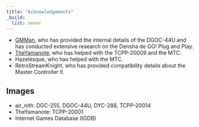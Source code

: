 ```yaml
---
title: "Acknowledgements"
_build:
  list: never
---
```


- [GMMan](https://github.com/GMMan), who has provided the internal details of the DGOC-44U and has conducted extensive research on the Densha de GO! Plug and Play.
- [TheYamanote](https://twitter.com/The_Yamanote), who has helped with the TCPP-20009 and the MTC.
- Hazelesque, who has helped with the MTC.
- RetroStreamKnight, who has provided compatibility details about the Master Controller II.

## Images

- air_nith: DGC-255, DGOC-44U, DYC-288, TCPP-20014
- TheYamanote: TCPP-20001
- Internet Games Database (IGDB)
